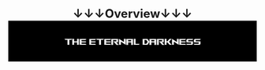 <div align="center" style="font-size: 24px; font-weight: bold;">
  ↓↓↓Overview↓↓↓
  <br />
  <a href="https://www.youtube.com/watch?v=id3jOBSoTMQ" target="_blank">
    <img src="https://github.com/disahere/The-Eternal-Darkness/blob/main/The%20Eternal%20Darkness.jpg" alt="NullReferenceException" />
  </a>
  <br />
</div>
 
